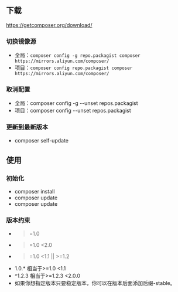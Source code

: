 ## 下载
<https://getcomposer.org/download/>

### 切换镜像源
- 全局：`composer config -g repo.packagist composer https://mirrors.aliyun.com/composer/`
- 项目：`composer config repo.packagist composer https://mirrors.aliyun.com/composer/`

### 取消配置
- 全局：composer config -g --unset repos.packagist
- 项目：composer config --unset repos.packagist

### 更新到最新版本
- composer self-update

## 使用
### 初始化
- composer install
- composer update
- composer update

### 版本约束
- >=1.0
- >=1.0 <2.0
- >=1.0 <1.1 || >=1.2
- 1.0.* 相当于>=1.0 <1.1
- ^1.2.3 相当于>=1.2.3 <2.0.0
- 如果你想指定版本只要稳定版本，你可以在版本后面添加后缀-stable。
